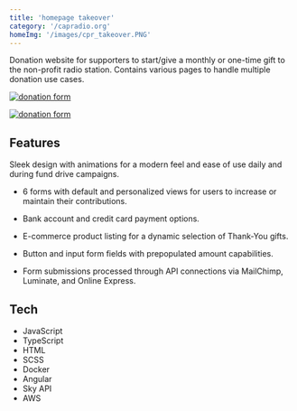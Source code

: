 ```yaml
---
title: 'homepage takeover'
category: '/capradio.org'
homeImg: '/images/cpr_takeover.PNG'
---
```


 Donation website for supporters to start/give a monthly or one-time gift to the non-profit radio station. Contains various pages to handle multiple donation use cases.

[![donation form](/images/cpr_takeover.PNG "donation form")](https://capradio.org)

<!-- Mob img intrinsic size 370x663 for proper placement & scaling -->
[![donation form](/images/takeover_mob.PNG "donation form")](https://capradio.org)

## Features
Sleek design with animations for a modern feel and ease of use daily and during fund drive campaigns.

- 6 forms with default and personalized views for users to increase or maintain their contributions.

- Bank account and credit card payment options.

- E-commerce product listing for a dynamic selection of Thank-You gifts.

- Button and input form fields with prepopulated amount capabilities.

- Form submissions processed through API connections via MailChimp, Luminate, and Online Express.

## Tech
- JavaScript
- TypeScript
- HTML
- SCSS
- Docker
- Angular
- Sky API
- AWS